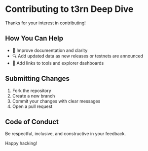 
# Contributing to t3rn Deep Dive

Thanks for your interest in contributing!

## How You Can Help

- 📝 Improve documentation and clarity
- 🔍 Add updated data as new releases or testnets are announced
- 🧪 Add links to tools and explorer dashboards

## Submitting Changes

1. Fork the repository
2. Create a new branch
3. Commit your changes with clear messages
4. Open a pull request

## Code of Conduct

Be respectful, inclusive, and constructive in your feedback.

Happy hacking!
